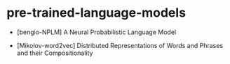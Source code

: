 # pre-trained-language-models

- [bengio-NPLM] A Neural Probabilistic Language Model 

- [Mikolov-word2vec] Distributed Representations of Words and Phrases and their Compositionality
